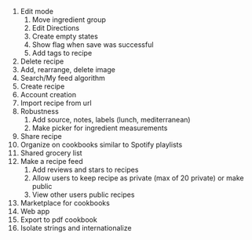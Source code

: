 1. Edit mode
    1. Move ingredient group
    2. Edit Directions
    3. Create empty states
    4. Show flag when save was successful
    5. Add tags to recipe
2. Delete recipe
3. Add, rearrange, delete image
4. Search/My feed algorithm
5. Create recipe
6. Account creation
7. Import recipe from url
8. Robustness
    1. Add source, notes, labels (lunch, mediterranean)
    2. Make picker for ingredient measurements
9. Share recipe
10. Organize on cookbooks similar to Spotify playlists
11. Shared grocery list
12. Make a recipe feed
    1. Add reviews and stars to recipes
    2. Allow users to keep recipe as private (max of 20 private) or make public
    3. View other users public recipes
13. Marketplace for cookbooks
14. Web app
15. Export to pdf cookbook
16. Isolate strings and internationalize
